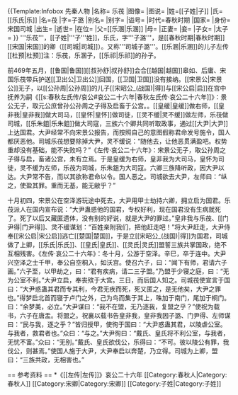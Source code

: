 {{Template:Infobox 先秦人物
|名称= 乐茷
|图像=
|图说=
|姓=[[子姓|子]]
|氏=[[乐氏|乐]]
|名=茷
|字=子潞
|别名=
|别字=
|谥号=
|时代=春秋时期
|国家=
|身份=宋国司城
|出生=
|逝世=
|在位=
|父=[[乐溷|乐溷]]
|母=
|正妻=
|妾=
|子女=
|太子=
}}
'''乐茷'''，[[子姓|'''子'''姓]]，乐氏，字'''子潞'''，是[[春秋时期|春秋时期]][[宋国|宋国]]的卿（[[司城|司城]]）。又称'''司城子潞'''。[[乐溷|乐溷]]的儿子<ref>左传[[杜预|杜预]]注：乐茷，乐溷子</ref>，[[乐祁|乐祁]]的孙子。

前469年五月，[[鲁国|鲁国]][[叔孙舒|叔孙舒]]会合[[越国|越国]]皋如、后庸、宋国乐茷带兵护送[[卫出公|卫出公]]回国，[[卫国|卫国]]没有接纳。[[宋景公|宋景公]]无子，以[[公孙周|公孙周]]的儿子[[宋昭公_(战国)|得]]与[[宋公启|启]]在宫中抚养为嗣<ref>《[[s:春秋左氏传/哀公#哀公二十六年|春秋左氏传·哀公二十六年]]》：景公无子，取元公庶曾孙公孙周之子得及启畜于公宫。</ref>。[[皇缓|皇缓]]做右师，[[皇非我|皇非我]]做大司马，[[皇怀|皇怀]]做司徒，[[灵不缓|灵不缓]]做左师，乐茷做司城，[[乐朱鉏|乐朱鉏]]做大司寇，三族六个卿共同听取政事，通过[[大尹|大尹]]上达国君。大尹经常不向宋景公报告，而按照自己的意图假称君命发号施令，国人都厌恶他。司城乐茷想要除掉大尹，灵不缓说：“随他去，让他恶贯满盈吧。权势重却没有基础，能不失败吗？”<ref>《左传·哀公二十六年》：宋景公无子，取公孙周之子得与启，畜诸公宫，未有立焉。于是皇缓为右师，皇非我为大司马，皇怀为司徒，灵不缓为左师，乐茷为司城，乐朱鉏为大司寇。六卿三族降听政，因大尹以达。大尹常不告，而以其欲称君命以令。国人恶之。司城欲去大尹，左师曰：“纵之，使盈其罪。重而无基，能无敝乎？”</ref>

十月初四，宋景公在空泽游玩途中死去，大尹用甲士劫持六卿，拥立启为国君。乐茷派人在国内宣布说：“大尹蛊惑他的国君，专权好利，现在国君没有生病就死了。死了以后又藏匿遗体，没有别的好说，就是大尹的罪过。”皇非我与乐茷、[[门尹得|门尹得]]、灵不缓谋划：“百姓亲附我们，把他赶走吧！”将大尹赶走，大尹侍奉[[宋公启|宋公启]]逃亡[[楚国|楚国]]，于是立[[宋昭公_(战国)|得]]为国君，司城做了上卿，[[乐氏|乐氏]]、[[皇氏|皇氏]]、[[灵氏|灵氏]]盟誓三族共掌国政，绝不互相残害。<ref>《左传·哀公二十六年》：冬十月，公游于空泽。辛巳，卒于连中。大尹兴空泽之士千甲，奉公自空桐入，如沃宫。使召六子，曰：“闻下有师，君请六子画。”六子至，以甲劫之，曰：“君有疾病，请二三子盟。”乃盟于少寝之庭，曰：“无为公室不利。”大尹立启，奉丧殡于大宫。三日，而后国人知之。司城茷使宣言于国曰：“大尹惑蛊其君而专其利，今君无疾而死，死又匿之，是无他矣，大尹之罪也。”得梦启北首而寝于卢门之外，己为鸟而集于其上，咮加于南门，尾加于桐门。曰：“余梦美，必立。”大尹谋曰：“我不在盟，无乃逐我，复盟之乎？”使祝为载书，六子在唐盂。将盟之。祝襄以载书告皇非我，皇非我因子潞、门尹得、左师谋曰：“民与我，逐之乎？”皆归授甲，使徇于国曰：“大尹惑蛊其君，以陵虐公室。与我者，救君者也。”众曰：“与之。”大尹徇曰：“戴氏、皇氏将不利公室，与我者，无忧不富。”众曰：“无别。”戴氏、皇氏欲伐公，乐得曰：“不可。彼以陵公有罪，我伐公，则甚焉。”使国人施于大尹，大尹奉启以奔楚，乃立得。司城为上卿，盟曰：“三族共政，无相害也。”</ref>

== 参考资料 ==
<references/>
*《[[左传|左传]]》哀公二十六年
[[Category:春秋人|Category:春秋人]]
[[Category:宋卿|Category:宋卿]]
[[Category:子姓|Category:子姓]]